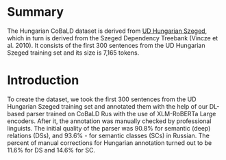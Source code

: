 # Summary

The Hungarian CoBaLD dataset is derived from [UD Hungarian Szeged](https://github.com/UniversalDependencies/UD_Hungarian-Szeged), which in turn is derived from the Szeged Dependency Treebank (Vincze et al. 2010). It consists of the first 300 sentences from the UD Hungarian Szeged training set and its size is 7,165 tokens.

# Introduction 

To create the dataset, we took the first 300 sentences from the UD Hungarian Szeged training set and annotated them with the help of our DL-based parser trained on CoBaLD Rus with the use of XLM-RoBERTa Large encoders. After it, the annotation was manually checked by professional linguists. The initial quality of the parser was 90.8% for semantic (deep) relations (DSs), and 93.6% - for semantic classes (SCs) in Russian. The percent of manual corrections for Hungarian annotation turned out to be 11.6% for DS and 14.6% for SC. 
